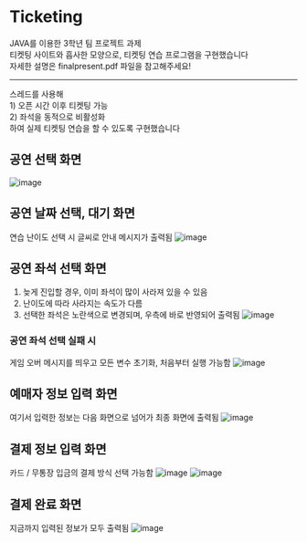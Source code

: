 # Ticketing
JAVA를 이용한 3학년 팀 프로젝트 과제 </br>
티켓팅 사이트와 흡사한 모양으로, 티켓팅 연습 프로그램을 구현했습니다 </br>
자세한 설명은 finalpresent.pdf 파일을 참고해주세요!
<hr>
스레드를 사용해 </br> 
1) 오픈 시간 이후 티켓팅 가능 </br>
2) 좌석을 동적으로 비활성화 </br>
하여 실제 티켓팅 연습을 할 수 있도록 구현했습니다 </br>


## 공연 선택 화면
![image](https://github.com/ayboori/Ticketing/assets/105356296/d243b2b9-0273-4c8e-8660-396a06a0da4d)

## 공연 날짜 선택, 대기 화면
연습 난이도 선택 시 글씨로 안내 메시지가 출력됨
![image](https://github.com/ayboori/Ticketing/assets/105356296/852260e1-b540-4f6c-83c3-a36196b0e7a9)

## 공연 좌석 선택 화면
1) 늦게 진입할 경우, 이미 좌석이 많이 사라져 있을 수 있음
2) 난이도에 따라 사라지는 속도가 다름
3) 선택한 좌석은 노란색으로 변경되며, 우측에 바로 반영되어 출력됨
![image](https://github.com/ayboori/Ticketing/assets/105356296/17d01fa7-d6c4-4452-9bba-c6f6bf9f4edc)

### 공연 좌석 선택 실패 시
게임 오버 메시지를 띄우고 모든 변수 초기화, 처음부터 실행 가능함
![image](https://github.com/ayboori/Ticketing/assets/105356296/d72f5679-1017-4d72-b331-e5ad70806d83)

## 예매자 정보 입력 화면
여기서 입력한 정보는 다음 화면으로 넘어가 최종 화면에 출력됨
![image](https://github.com/ayboori/Ticketing/assets/105356296/78591a1f-67eb-41ea-a96e-0d12ca470b1d)

## 결제 정보 입력 화면
카드 / 무통장 입금의 결제 방식 선택 가능함
![image](https://github.com/ayboori/Ticketing/assets/105356296/787f8501-2269-471c-b6a2-048e3913f1ab)
![image](https://github.com/ayboori/Ticketing/assets/105356296/ce1c7fc7-21ea-4ab3-942d-54c4e44a92b0)

## 결제 완료 화면
지금까지 입력된 정보가 모두 출력됨
![image](https://github.com/ayboori/Ticketing/assets/105356296/57aa07e6-f456-4cda-8eca-f62055b03626)
